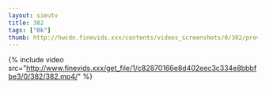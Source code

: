 ```yaml
--- 
layout: sieutv
title: 382
tags: ["0k"]
thumb: http://hwcdn.finevids.xxx/contents/videos_screenshots/0/382/preview.mp4.jpg
---
```

{% include video src="http://www.finevids.xxx/get_file/1/c82870166e8d402eec3c334e8bbbfbe3/0/382/382.mp4/" %} 
